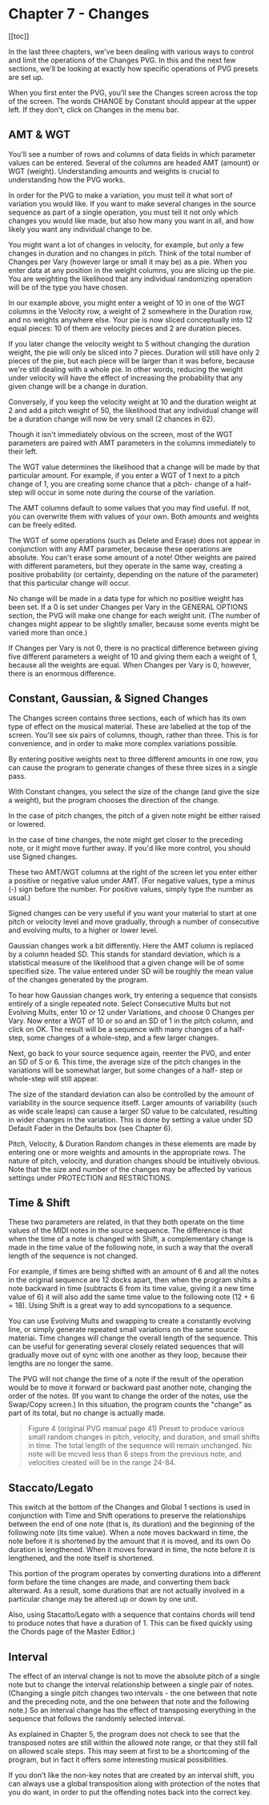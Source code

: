 # Chapter 7 - Changes

[[toc]]

In the last three chapters, we've been dealing with various ways to control and limit the operations of the Changes PVG. In this and the next few sections, we'll be looking at exactly how specific operations of PVG presets are set up.

When you first enter the PVG, you'll see the Changes screen across the top of the screen. The words CHANGE by Constant should appear at the upper left. If they don't, click on Changes in the menu bar.

## AMT & WGT

You'll see a number of rows and columns of data fields in which parameter values can be entered. Several of the columns are headed AMT (amount) or WGT (weight). Understanding amounts and weights is crucial to understanding how the PVG works.

In order for the PVG to make a variation, you must tell it what sort of variation you would like. If you want to make several changes in the source sequence as part of a single operation, you must tell it not only which changes you would like made, but also how many you want in all, and how likely you want any individual change to be.

You might want a lot of changes in velocity, for example, but only a few changes in duration and no changes in pitch. Think of the total number of Changes per Vary (however large or small it may be) as a pie. When you enter data at any position in the weight columns, you are slicing up the pie. You are weighting the likelihood that any individual randomizing operation will be of the type you have chosen.

In our example above, you might enter a weight of 10 in one of the WGT columns in the Velocity row, a weight of 2 somewhere in the Duration row, and no weights anywhere else. Your pie is now sliced conceptually into 12 equal pieces: 10 of them are velocity pieces and 2 are duration pieces.

If you later change the velocity weight to 5 without changing the duration weight, the pie will only be sliced into 7 pieces. Duration will still have only 2 pieces of the pie, but each piece will be larger than it was before, because we're still dealing with a whole pie. In other words, reducing the weight under velocity will have the effect of increasing the probability that any given change will be a change in duration.

Conversely, if you keep the velocity weight at 10 and the duration weight at 2 and add a pitch weight of 50, the likelihood that any individual change will be a duration change will now be very small (2 chances in 62).

Though it isn't immediately obvious on the screen, most of the WGT parameters are paired with AMT parameters in the columns immediately to their left.

The WGT value determines the likelihood that a change will be made by that particular amount. For example, if you enter a WGT of 1 next to a pitch change of 1, you are creating some chance that a pitch- change of a half-step will occur in some note during the course of the variation.

The AMT columns default to some values that you may find useful. If not, you can overwrite them with values of your own. Both amounts and weights can be freely edited.

The WGT of some operations (such as Delete and Erase) does not appear in conjunction with any AMT parameter, because these operations are absolute. You can't erase some amount of a note! Other weights are paired with different parameters, but they operate in the same way, creating a positive probability (or certainty, depending on the nature of the parameter) that this particular change will occur.

No change will be made in a data type for which no positive weight has been set. If a 0 is set under Changes per Vary in the GENERAL OPTIONS section, the PVG will make one change for each weight unit. (The number of changes might appear to be slightly smaller, because some events might be varied more than once.)

If Changes per Vary is not 0, there is no practical difference between giving five different parameters a weight of 10 and giving them each a weight of 1, because all the weights are equal. When Changes per Vary is 0, however, there is an enormous difference.

## Constant, Gaussian, & Signed Changes

The Changes screen contains three sections, each of which has its own type of effect on the musical material. These are labelled at the top of the screen. You'll see six pairs of columns, though, rather than three. This is for convenience, and in order to make more complex variations possible.

By entering positive weights next to three different amounts in one row, you can cause the program to generate changes of these three sizes in a single pass.

With Constant changes, you select the size of the change (and give the size a weight), but the program chooses the direction of the change.

In the case of pitch changes, the pitch of a given note might be either raised or lowered. 

In the case of time changes, the note might get closer to the preceding note, or it might move further away. If you'd like more control, you should use Signed changes.

These two AMT/WGT columns at the right of the screen let you enter either a positive or negative value under AMT. (For negative values, type a minus (-) sign before the number. For positive values, simply type the number as usual.)

Signed changes can be very useful if you want your material to start at one pitch or velocity level and move gradually, through a number of consecutive and evolving mults, to a higher or lower level.

Gaussian changes work a bit differently. Here the AMT column is replaced by a column headed SD. This stands for standard deviation, which is a statistical measure of the likelihood that a given change will be of some specified size. The value entered under SD will be roughly the mean value of the changes generated by the program.

To hear how Gaussian changes work, try entering a sequence that consists entirely of a single repeated note. Select Consecutive Mults but not Evolving Mults, enter 10 or 12 under Variations, and choose 0 Changes per Vary. Now enter a WGT of 10 or so and an SD of 1 in the pitch column, and click on OK. The result will be a sequence with many changes of a half- step, some changes of a whole-step, and a few larger changes.

Next, go back to your source sequence again, reenter the PVG, and enter an SD of S or 6. This time, the average size of the pitch changes in the variations will be somewhat larger, but some changes of a half- step or whole-step will still appear.

The size of the standard deviation can also be controlled by the amount of variability in the source sequence itseff. Larger amounts of variability (such as wide scale leaps) can cause a larger SD value to be calculated, resulting in wider changes in the variation. This is done by setting a value under SD Default Fader in the Defaults box (see Chapter 6).

Pitch, Velocity, & Duration Random changes in these elements are made by entering one or more weights and amounts in the appropriate rows. The nature of pitch, velocity, and duration changes should be intuitively obvious. Note that the size and number of the changes may be affected by various settings under PROTECTION and RESTRICTIONS.

## Time & Shift

These two parameters are related, in that they both operate on the time values of the MIDI notes in the source sequence. The difference is that when the time of a note is changed with Shift, a complementary change is made in the time value of the following note, in such a way that the overall length of the sequence is not changed.

For example, if times are being shifted with an amount of 6 and all the notes in the original sequence are 12 docks apart, then when the program shilts a note backward in time (subtracts 6 from its time value, giving it a new time value of 6) it will also add the same time value to the following note (12 + 6 = 18). Using Shift is a great way to add syncopations to a sequence.

You can use Evolving Mults and swapping to create a constantly evolving line, or simply generate repeated small variations on the same source materiai. Time changes will change the overall length of the sequence. This can be useful for generating several closely related sequences that will gradually move out of sync with one another as they loop, because their lengths are no longer the same.

The PVG will not change the time of a note if the result of the operation would be to move it forward or backward past another note, changing the order of the notes. (If you want to change the order of the notes, use the Swap/Copy screen.) In this situation, the program counts the "change" as part of its total, but no change is actually made.

 > Figure 4 (original PVG manual page 41) Preset to produce various small random changes in pitch, velocity, and duration, and small shifts in time. The total length of the sequence will remain unchanged. No note will be mcved less than 6 steps from the previous note, and velocities created will be in the range 24-84.
 
## Staccato/Legato

This switch at the bottom of the Changes and Global 1 sections is used in conjunction with Time and Shift operations to preserve the relationships between the end of one note (that is, its duration) and the beginning of the following note (its time value). When a note moves backward in time, the note before it is shortened by the amount that it is moved, and its own Oo duration is lengthened. When it moves forward in time, the note before it is lengthened, and the note itself is shortened.

This portion of the program operates by converting durations into a different form before the time changes are made, and converting them back alterward. As a result, some durations that are not actually involved in a particular change may be altered up or down by one unit.

Also, using Stacatto/Legato with a sequence that contains chords will tend to produce notes that have a duration of 1. This can be fixed quickly using the Chords page of the Master Editor.)

## Interval

The effect of an interval change is not to move the absolute pitch of a single note but to change the interval relationship between a single pair of notes. (Changing a single pitch changes two intervals - the one between that note and the preceding note, and the one between that note and the following note.) So an interval change has the effect of transposing everything in the sequence that follows the randomly selected interval.

As explained in Chapter 5, the program does not check to see that the transposed notes are still within the allowed note range, or that they still fall on allowed scale steps. This may seem at first to be a shortcoming of the program, but in fact it offers some interesting musical possibilities.

If you don't like the non-key notes that are created by an interval shift, you can always use a global transposition along with protection of the notes that you do want, in order to put the offending notes back into the correct key.